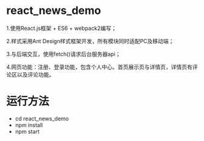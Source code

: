 # react_news_demo
1.使用React.js框架 + ES6 + webpack2编写；

2.样式采用Ant Design样式框架开发，所有模块同时适配PC及移动端；

3.与后端交互，使用fetch()请求后台服务器api；

4.网页功能：注册、登录功能，包含个人中心。首页展示页与详情页，详情页有评论区以及评论功能。

# 运行方法
* cd react_news_demo
* npm install
* npm start
